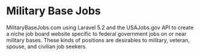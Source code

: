 # Military Base Jobs

MilitaryBaseJobs.com using Laravel 5.2 and the USAJobs.gov API to create a niche job board website specific to federal government jobs on or near military bases. These kinds of positions are desirables to military, veteran, spouse, and civilian job seekers.
